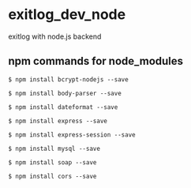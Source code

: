 # exitlog_dev_node
exitlog with node.js backend

## npm commands for node_modules

```
$ npm install bcrypt-nodejs --save 
```
```
$ npm install body-parser --save 
```
```
$ npm install dateformat --save 
```
```
$ npm install express --save 
```
```
$ npm install express-session --save 
```
```
$ npm install mysql --save 
```
```
$ npm install soap --save 
```
```
$ npm install cors --save
```
